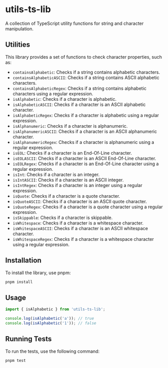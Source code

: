 # utils-ts-lib

A collection of TypeScript utility functions for string and character manipulation.

## Utilities

This library provides a set of functions to check character properties, such as:

- `containsAlphabetic`: Checks if a string contains alphabetic characters.
- `containsAlphabeticASCII`: Checks if a string contains ASCII alphabetic characters.
- `containsAlphabeticRegex`: Checks if a string contains alphabetic characters using a regular expression.
- `isAlphabetic`: Checks if a character is alphabetic.
- `isAlphabeticASCII`: Checks if a character is an ASCII alphabetic character.
- `isAlphabeticRegex`: Checks if a character is alphabetic using a regular expression.
- `isAlphanumeric`: Checks if a character is alphanumeric.
- `isAlphanumericASCII`: Checks if a character is an ASCII alphanumeric character.
- `isAlphanumericRegex`: Checks if a character is alphanumeric using a regular expression.
- `isEOL`: Checks if a character is an End-Of-Line character.
- `isEOLASCII`: Checks if a character is an ASCII End-Of-Line character.
- `isEOLRegex`: Checks if a character is an End-Of-Line character using a regular expression.
- `isInt`: Checks if a character is an integer.
- `isIntASCII`: Checks if a character is an ASCII integer.
- `isIntRegex`: Checks if a character is an integer using a regular expression.
- `isQuote`: Checks if a character is a quote character.
- `isQuoteASCII`: Checks if a character is an ASCII quote character.
- `isQuoteRegex`: Checks if a character is a quote character using a regular expression.
- `isSkippable`: Checks if a character is skippable.
- `isWhitespace`: Checks if a character is a whitespace character.
- `isWhitespaceASCII`: Checks if a character is an ASCII whitespace character.
- `isWhitespaceRegex`: Checks if a character is a whitespace character using a regular expression.

## Installation

To install the library, use pnpm:

```bash
pnpm install
```

## Usage

```typescript
import { isAlphabetic } from 'utils-ts-lib';

console.log(isAlphabetic('a')); // true
console.log(isAlphabetic('1')); // false
```

## Running Tests

To run the tests, use the following command:

```bash
pnpm test
```
